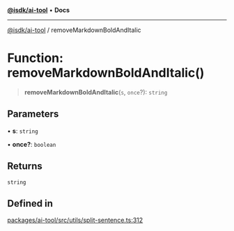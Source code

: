 [**@isdk/ai-tool**](../README.md) • **Docs**

***

[@isdk/ai-tool](../globals.md) / removeMarkdownBoldAndItalic

# Function: removeMarkdownBoldAndItalic()

> **removeMarkdownBoldAndItalic**(`s`, `once`?): `string`

## Parameters

• **s**: `string`

• **once?**: `boolean`

## Returns

`string`

## Defined in

[packages/ai-tool/src/utils/split-sentence.ts:312](https://github.com/isdk/ai-tool.js/blob/b0813174e9b350ae47231f8e5f885150313123b0/src/utils/split-sentence.ts#L312)
